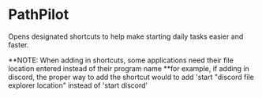 # PathPilot
Opens designated shortcuts to help make starting daily tasks easier and faster. 

**NOTE: When adding in shortcuts, some applications need their file location entered instead of their program name
**for example, if adding in discord, the proper way to add the shortcut would to add 'start "discord file explorer location" instead of 'start discord'
